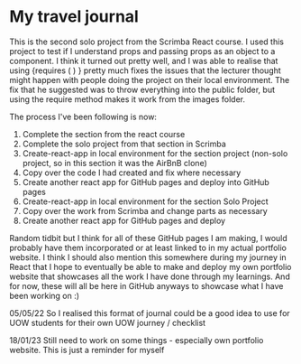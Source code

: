 # My travel journal

This is the second solo project from the Scrimba React course. I used this project to test if I understand props and passing props as an object to a component. I think it turned out pretty well, and I was able to realise that using {requires ( ) } pretty much fixes the issues that the lecturer thought might happen with people doing the project on their local environment. The fix that he suggested was to throw everything into the public folder, but using the require method makes it work from the images folder. 

The process I've been following is now:
1) Complete the section from the react course
2) Complete the solo project from that section in Scrimba
3) Create-react-app in local environment for the section project (non-solo project, so in this section it was the AirBnB clone)
4) Copy over the code I had created and fix where necessary
5) Create another react app for GitHub pages and deploy into GitHub pages
6) Create-react-app in local environment for the section Solo Project
7) Copy over the work from Scrimba and change parts as necessary
8) Create another react app for GitHub pages and deploy

Random tidbit but I think for all of these GitHub pages I am making, I would probably have them incorporated or at least linked to in my actual portfolio website. I think I should also mention this somewhere during my journey in React that I hope to eventually be able to make and deploy my own portfolio website that showcases all the work I have done through my learnings. And for now, these will all be here in GitHub anyways to showcase what I have been working on :)



05/05/22
So I realised this format of journal could be a good idea to use for UOW students for their own UOW journey / checklist


18/01/23
Still need to work on some things - especially own portfolio website. This is just a reminder for myself
